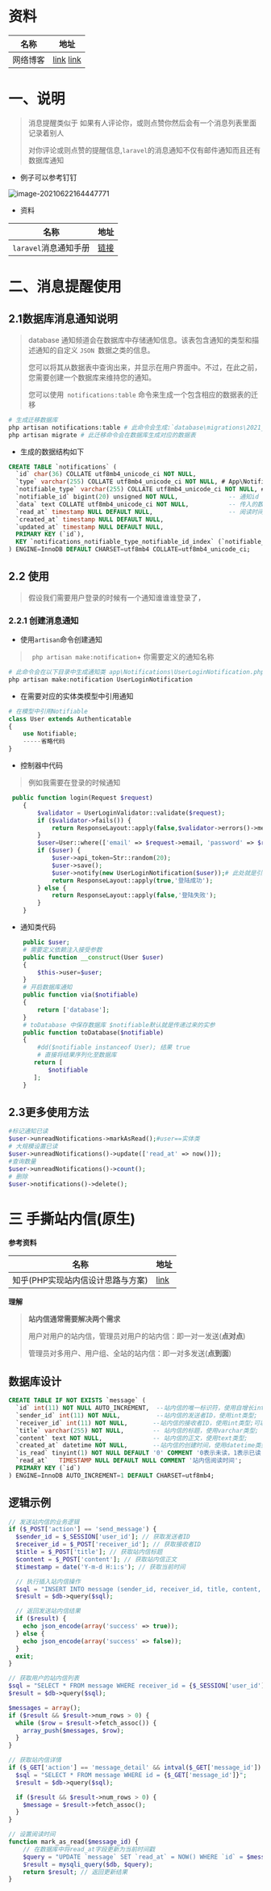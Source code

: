 # 资料

| 名称     | 地址                                                         |
| -------- | ------------------------------------------------------------ |
| 网络博客 | [link](https://juejin.cn/post/6855129006761574407#heading-9) [link](https://www.cnblogs.com/youxin/archive/2013/04/17/3025381.html) |

# 	一、说明

> 消息提醒类似于 如果有人评论你，或则点赞你然后会有一个消息列表里面记录着别人
>
> 对你评论或则点赞的提醒信息,`laravel`的消息通知不仅有邮件通知而且还有数据库通知

- 例子可以参考钉钉

![image-20210622164447771](https://gitee.com/yaolliuyang/blogImages/raw/master/blogImages/image-20210622164447771.png)

- 资料

| 名称                  | 地址                                                         |
| --------------------- | ------------------------------------------------------------ |
| `laravel`消息通知手册 | [链接](https://learnku.com/docs/laravel/8.x/notifications/9396#c7aec6) |

# 二、消息提醒使用

## 2.1数据库消息通知说明

>database 通知频道会在数据库中存储通知信息。该表包含通知的类型和描述通知的自定义 `JSON `数据之类的信息。
>
>您可以将其从数据表中查询出来，并显示在用户界面中。不过，在此之前，您需要创建一个数据库来维持您的通知。
>
>您可以使用` notifications:table` 命令来生成一个包含相应的数据表的迁移

```php
# 生成迁移数据库 
php artisan notifications:table # 此命令会生成:`database\migrations\2021_06_22_163654_create_notifications_table.php`
php artisan migrate # 此迁移命令会在数据库生成对应的数据表
```

- 生成的数据结构如下

```sql
CREATE TABLE `notifications` (
  `id` char(36) COLLATE utf8mb4_unicode_ci NOT NULL,
  `type` varchar(255) COLLATE utf8mb4_unicode_ci NOT NULL, # App\Notifications\UserLoginNotification  --保存来自那个通知
  `notifiable_type` varchar(255) COLLATE utf8mb4_unicode_ci NOT NULL, # App\Models\User   --通知类
  `notifiable_id` bigint(20) unsigned NOT NULL,              -- 通知id
  `data` text COLLATE utf8mb4_unicode_ci NOT NULL,           -- 传入的数据
  `read_at` timestamp NULL DEFAULT NULL,                     -- 阅读时间
  `created_at` timestamp NULL DEFAULT NULL,
  `updated_at` timestamp NULL DEFAULT NULL,
  PRIMARY KEY (`id`),
  KEY `notifications_notifiable_type_notifiable_id_index` (`notifiable_type`,`notifiable_id`)
) ENGINE=InnoDB DEFAULT CHARSET=utf8mb4 COLLATE=utf8mb4_unicode_ci;
```

## 2.2 使用

> 假设我们需要用户登录的时候有一个通知谁谁谁登录了，

### 2.2.1 创建消息通知

- 使用`artisan`命令创建通知

> ` php artisan make:notification`+  你需要定义的通知名称 

```php
# 此命令会在以下目录中生成通知类 app\Notifications\UserLoginNotification.php
php artisan make:notification UserLoginNotification
```

- 在需要对应的实体类模型中引用通知

```php
# 在模型中引用Notifiable
class User extends Authenticatable
{
    use Notifiable;
    -----省略代码   
}   
```

- 控制器中代码

> 例如我需要在登录的时候通知

```php
 public function login(Request $request)
    {
        $validator = UserLoginValidator::validate($request);
        if ($validator->fails()) {
            return ResponseLayout::apply(false,$validator->errors()->messages());
        }
        $user=User::where(['email' => $request->email, 'password' => $request->password])->first();
        if ($user) {
            $user->api_token=Str::random(20);
            $user->save();
            $user->notify(new UserLoginNotification($user));# 此处就是引用实体类传参通知
            return ResponseLayout::apply(true,'登陆成功');
        } else {
            return ResponseLayout::apply(false,'登陆失败');
        }
    }
```

- 通知类代码

```php
    public $user;
    # 需要定义依赖注入接受参数
    public function __construct(User $user)
    {
        $this->user=$user;
    }
    # 开启数据库通知
    public function via($notifiable)
    {
        return ['database'];
    }
    # toDatabase 中保存数据库 $notifiable默认就是传递过来的实参
    public function toDatabase($notifiable)
    {
        #dd($notifiable instanceof User); 结果 true
        # 直接将结果序列化至数据库
       return [
           $notifiable
       ];
    }
```

## 2.3更多使用方法

```php
#标记通知已读
$user->unreadNotifications->markAsRead();#user==实体类
# 大规模设置已读
$user->unreadNotifications()->update(['read_at' => now()]);
#查询数量
$user->unreadNotifications()->count();
# 删除
$user->notifications()->delete();
```



# 三 手撕站内信(原生)

**参考资料**

| 名称                              | 地址                                          |
| --------------------------------- | --------------------------------------------- |
| 知乎(PHP实现站内信设计思路与方案) | [link](https://zhuanlan.zhihu.com/p/92383224) |

**理解**

> **站内信通常需要解决两个需求**
>
> 用户对用户的站内信，管理员对用户的站内信：即一对一发送(**点对点**)
>
> 管理员对多用户、用户组、全站的站内信：即一对多发送(**点到面**)

## 数据库设计

```sql
CREATE TABLE IF NOT EXISTS `message` (
  `id` int(11) NOT NULL AUTO_INCREMENT,  --站内信的唯一标识符，使用自增长int类型;
  `sender_id` int(11) NOT NULL,          --站内信的发送者ID，使用int类型;
  `receiver_id` int(11) NOT NULL,       --站内信的接收者ID，使用int类型;可以加一个模型字段就可以对应出是那张表的发送者id
  `title` varchar(255) NOT NULL,        -- 站内信的标题，使用varchar类型;
  `content` text NOT NULL,              -- 站内信的正文，使用text类型;
  `created_at` datetime NOT NULL,       --站内信的创建时间，使用datetime类型。   
  `is_read` tinyint(1) NOT NULL DEFAULT '0' COMMENT '0表示未读，1表示已读',  -- (建议用时间字段表示read_at 未读表示空读了则显示时间)
  `read_at`   TIMESTAMP NULL DEFAULT NULL COMMENT '站内信阅读时间';
  PRIMARY KEY (`id`) 
) ENGINE=InnoDB AUTO_INCREMENT=1 DEFAULT CHARSET=utf8mb4;
```

## 逻辑示例

```php
// 发送站内信的业务逻辑
if ($_POST['action'] == 'send_message') {
  $sender_id = $_SESSION['user_id']; // 获取发送者ID
  $receiver_id = $_POST['receiver_id']; // 获取接收者ID
  $title = $_POST['title']; // 获取站内信标题
  $content = $_POST['content']; // 获取站内信正文
  $timestamp = date('Y-m-d H:i:s'); // 获取当前时间

  // 执行插入站内信操作
  $sql = "INSERT INTO message (sender_id, receiver_id, title, content, created_at) VALUES ('$sender_id', '$receiver_id', '$title', '$content', '$timestamp')";
  $result = $db->query($sql);

  // 返回发送站内信结果
  if ($result) {
    echo json_encode(array('success' => true));
  } else {
    echo json_encode(array('success' => false));
  }
  exit;
}

// 获取用户的站内信列表
$sql = "SELECT * FROM message WHERE receiver_id = {$_SESSION['user_id']} ORDER BY created_at DESC";
$result = $db->query($sql);

$messages = array();
if ($result && $result->num_rows > 0) {
  while ($row = $result->fetch_assoc()) {
    array_push($messages, $row);
  }
}

// 获取站内信详情
if ($_GET['action'] == 'message_detail' && intval($_GET['message_id']) > 0) {
  $sql = "SELECT * FROM message WHERE id = {$_GET['message_id']}";
  $result = $db->query($sql);

  if ($result && $result->num_rows > 0) {
    $message = $result->fetch_assoc();
  }
}

// 设置阅读时间
function mark_as_read($message_id) {
    // 在数据库中将read_at字段更新为当前时间戳
    $query = "UPDATE `message` SET `read_at` = NOW() WHERE `id` = $message_id";
    $result = mysqli_query($db, $query);
    return $result; // 返回更新结果
}
```





